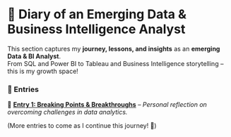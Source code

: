 # 📖 Diary of an Emerging Data & Business Intelligence Analyst  

This section captures my **journey, lessons, and insights** as an **emerging Data & BI Analyst**.  
From SQL and Power BI to Tableau and Business Intelligence storytelling – this is my growth space!  

### **📌 Entries**
📌 **[Entry 1: Breaking Points & Breakthroughs](breaking_points_and_breakthroughs.md)** – *Personal reflection on overcoming challenges in data analytics.*  

(More entries to come as I continue this journey! 🚀)  
